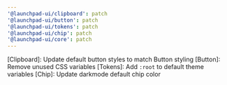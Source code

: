 ```yaml
---
'@launchpad-ui/clipboard': patch
'@launchpad-ui/button': patch
'@launchpad-ui/tokens': patch
'@launchpad-ui/chip': patch
'@launchpad-ui/core': patch
---
```


[Clipboard]: Update default button styles to match Button styling
[Button]: Remove unused CSS variables
[Tokens]: Add `:root` to default theme variables
[Chip]: Update darkmode default chip color
